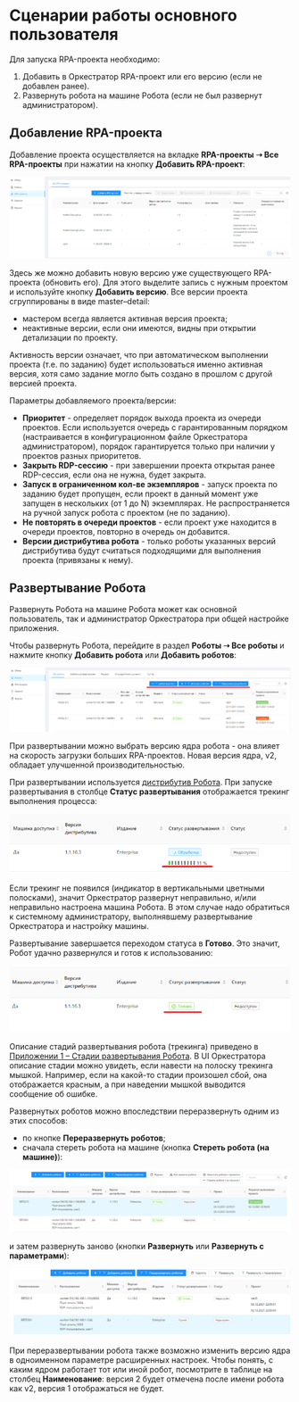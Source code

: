 # Сценарии работы основного пользователя

Для запуска RPA-проекта необходимо:

1. Добавить в Оркестратор RPA-проект или его версию (если не добавлен ранее).
2. Развернуть робота на машине Робота (если не был развернут администратором).

## Добавление RPA-проекта 

Добавление проекта осуществляется на вкладке **RPA-проекты ➝ Все RPA-проекты** при нажатии на кнопку **Добавить RPA-проект**:

![](../../.gitbook/assets/0)

Здесь же можно добавить новую версию уже существующего RPA-проекта (обновить его). Для этого выделите запись с нужным проектом и используйте кнопку **Добавить версию**. Все версии проекта сгруппированы в виде master–detail: 
* мастером всегда является активная версия проекта;
* неактивные версии, если они имеются, видны при открытии детализации по проекту. 

Активность версии означает, что при автоматическом выполнении проекта (т.е. по заданию) будет использоваться именно активная версия, хотя само задание могло быть создано в прошлом с другой версией проекта.

Параметры добавляемого проекта/версии:
* **Приоритет** - определяет порядок выхода проекта из очереди проектов. Если используется очередь с гарантированным порядком (настраивается в конфигурационном файле Оркестратора администратором), порядок гарантируется только при наличии у проектов разных приоритетов.
* **Закрыть RDP-сессию** - при завершении проекта открытая ранее RDP-сессия, если она не нужна, будет закрыта.
* **Запуск в ограниченном кол-ве экземпляров** - запуск проекта по заданию будет пропущен, если проект в данный момент уже запущен в нескольких (от 1 до N) экземплярах. Не распространяется на ручной запуск робота с проектом (не по заданию).
* **Не повторять в очереди проектов** - если проект уже находится в очереди проектов, повторно в очередь он добавится.
* **Версии дистрибутива робота** - только роботы указанных версий дистрибутива будут считаться подходящими для выполнения проекта (привязаны к нему).

## Развертывание Робота

Развернуть Робота на машине Робота может как основной пользователь, так и администратор Оркестратора при общей настройке приложения. 

Чтобы развернуть Робота, перейдите в раздел **Роботы ➝ Все роботы** и нажмите кнопку **Добавить робота** или **Добавить роботов**:

![](<../../.gitbook/assets/1 (4)>)

При развертывании можно выбрать версию ядра робота - она влияет на скорость загрузки больших RPA-проектов. Новая версия ядра, v2, обладает улучшенной производительностью.

При развертывании используется [дистрибутив Робота](https://docs.primo-rpa.ru/primo-rpa/orchestrator/settings/upload-robot). При запуске развертывания в столбце **Статус развертывания** отображается трекинг выполнения процесса:

![](../../.gitbook/assets/4)

Если трекинг не появился (индикатор в вертикальными цветными полосками), значит Оркестратор развернут неправильно, и/или неправильно настроена машина Робота. В этом случае надо обратиться к системному администратору, выполнявшему развертывание Оркестратора и настройку машины.

Развертывание завершается переходом статуса в **Готово**. Это значит, Робот удачно развернулся и готов к использованию:

![](../../.gitbook/assets/5)

Описание стадий развертывания робота (трекинга) приведено в [Приложении 1 – Стадии развертывания Робота](https://docs.primo-rpa.ru/primo-rpa/orchestrator/appendix/appendix1). В UI Оркестратора описание стадии можно увидеть, если навести на полоску трекинга мышкой. Например, если на какой-то стадии произошел сбой, она отображается красным, а при наведении мышкой выводится сообщение об ошибке.

Развернутых роботов можно впоследствии переразвернуть одним из этих способов:
* по кнопке **Переразвернуть роботов**; 
* сначала стереть робота на машине (кнопка **Стереть робота (на машине)**): 

![](<../../.gitbook/assets/2 (2)>)

и затем развернуть заново (кнопки **Развернуть** или **Развернуть с параметрами**):

![](<../../.gitbook/assets/3 (1)>)

При переразвертывании робота также возможно изменить версию ядра в одноименном параметре расширенных настроек. Чтобы понять, с каким ядром работает тот или иной робот, посмотрите в таблице на столбец **Наименование**: версия 2 будет отмечена после имени робота как v2, версия 1 отображаться не будет.

